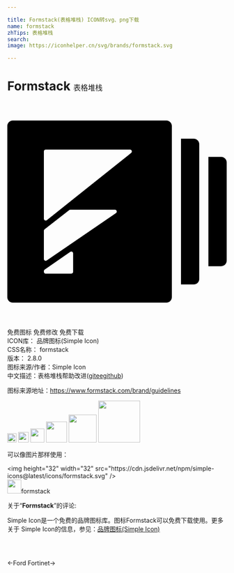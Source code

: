 ```yaml
---

title: Formstack(表格堆栈) ICON转svg、png下载
name: formstack
zhTips: 表格堆栈
search: 
image: https://iconhelper.cn/svg/brands/formstack.svg

---
```


# Formstack  <small style="font-size: 60%;font-weight: 100">表格堆栈</small>

<div id="svg" class="svg-wrap">
<svg role="img" viewBox="0 0 24 24" xmlns="http://www.w3.org/2000/svg"><title>Formstack icon</title><path d="M19,4.035h1.4c0.331,0,0.6,0.269,0.6,0.6v14.73c0,0.331-0.269,0.6-0.6,0.6H19V4.035z M22,6.026h1.4 c0.331,0,0.6,0.269,0.6,0.6v10.747c0,0.331-0.269,0.6-0.6,0.6H22V6.026z M0.6,2.044h16.8c0.331,0,0.6,0.269,0.6,0.6v18.712 c0,0.331-0.269,0.6-0.6,0.6H0.6c-0.331,0-0.6-0.269-0.6-0.6V2.644C0,2.313,0.269,2.044,0.6,2.044z M4.2,5.23 c-0.11,0-0.2,0.09-0.2,0.2v7.35c0,0.045,0.015,0.089,0.044,0.125c0.069,0.086,0.195,0.101,0.281,0.032l9.228-7.35 c0.048-0.038,0.075-0.096,0.075-0.156c0-0.11-0.09-0.2-0.2-0.2L4.2,5.23z M4,17.185c0,0.04,0.012,0.08,0.035,0.113 c0.062,0.091,0.187,0.114,0.278,0.052l7.576-5.184c0.054-0.037,0.087-0.099,0.087-0.165c0-0.11-0.09-0.2-0.2-0.2H6.89 c-0.045,0-0.088,0.015-0.123,0.042l-2.69,2.102C4.028,13.983,4,14.041,4,14.103L4,17.185z M4.086,18.342 C4.032,18.379,4,18.441,4,18.506v0.087c0,0.106,0.086,0.192,0.192,0.192H7c0.11,0,0.2-0.09,0.2-0.2v-2.022 c0-0.041-0.012-0.081-0.036-0.114c-0.063-0.091-0.188-0.113-0.278-0.05L4.086,18.342z"/></svg>
</div>
<detail full-name='formstack'></detail>

<div class="detail-page">
<p>
<span><span class="badge-success badge">免费图标</span> <span class="badge-success badge">免费修改</span>  <span class="badge-success badge">免费下载</span> </span>
<br/>
<span>
ICON库：
<span class="badge-secondary badge">品牌图标(Simple Icon)</span> 
</span>
<br/>
<span>
CSS名称：
<span class="badge-secondary badge">formstack</span> 
</span>

<br/>
<span>
版本：
<span class="badge-secondary badge">2.8.0</span> 
</span>
<br/>
<span>图标来源/作者：<span class="badge-light badge">Simple Icon</span></span> 
<br/>
<span class="zh-detail">中文描述：<span class="badge-primary badge">表格堆栈</span><span class="help-link"><span>帮助改进</span>(<a href="https://gitee.com/liuwave/icon-helper/edit/master/json/brands/formstack.json" target="_blank" rel="noopener noreferrer">gitee</a><a href="https://github.com/liuwave/icon-helper/edit/master/json/brands/formstack.json" target="_blank" rel="noopener noreferrer">github</a></span>)</span><br/>
</p>
</div><div class="description description alert alert-light"><p>图标来源地址：<a href="https://www.formstack.com/brand/guidelines" target="_blank" rel="noopener noreferrer">https://www.formstack.com/brand/guidelines</a></p></div>
<div class="alert alert-dark">
<img height="21" width="21" src="https://cdn.jsdelivr.net/npm/simple-icons@latest/icons/formstack.svg" />
<img height="24" width="24" src="https://cdn.jsdelivr.net/npm/simple-icons@latest/icons/formstack.svg" />
<img height="32" width="32" src="https://cdn.jsdelivr.net/npm/simple-icons@latest/icons/formstack.svg" />
<img height="48" width="48" src="https://cdn.jsdelivr.net/npm/simple-icons@latest/icons/formstack.svg" />
<img height="64" width="64" src="https://cdn.jsdelivr.net/npm/simple-icons@latest/icons/formstack.svg" />
<img height="96" width="96" src="https://cdn.jsdelivr.net/npm/simple-icons@latest/icons/formstack.svg" />

</div>
<div>
  <p>可以像图片那样使用：    
  </p>
  <div class="alert alert-primary" style="font-size: 14px">
    &lt;img height="32" width="32" src="https://cdn.jsdelivr.net/npm/simple-icons@latest/icons/formstack.svg" /&gt;
    <copy-btn content='<img height="32" width="32" src="https://cdn.jsdelivr.net/npm/simple-icons@latest/icons/formstack.svg" />'></copy-btn>
  </div>
  <div class="alert alert-secondary">
    <img height="32" width="32" src="https://cdn.jsdelivr.net/npm/simple-icons@latest/icons/formstack.svg" />formstack
    <copy-btn content="formstack" btn-title="复制图标名称"></copy-btn>
  </div>
</div>
<div class="icon-detail__container">
<p>关于“<b>Formstack</b>”的评论:</p>
</div>
<Vssue title="关于“Formstack”的评论" />
<div><p>Simple Icon是一个免费的品牌图标库。图标Formstack可以免费下载使用。更多关于  Simple Icon的信息，参见：<a target="_blank" href="https://iconhelper.cn/brands.html">品牌图标(Simple Icon)</a>
</p></div>


<div style="padding:2rem 0 " class="page-nav"><p class="inner"><span class="prev">←<router-link to="/icon/ford.html">Ford</router-link></span> <span class="next"><router-link to="/icon/fortinet.html">Fortinet</router-link>→</span></p></div>
